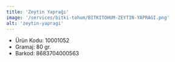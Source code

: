 ```yaml
---
title: 'Zeytin Yaprağı'
image: '/services/bitki-tohum/BITKITOHUM-ZEYTIN-YAPRAGI.png'
alt: 'zeytin-yapragi'
---
```


* Ürün Kodu: 10001052 
* Gramaj: 80 gr. 
* Barkod: 8683704000563